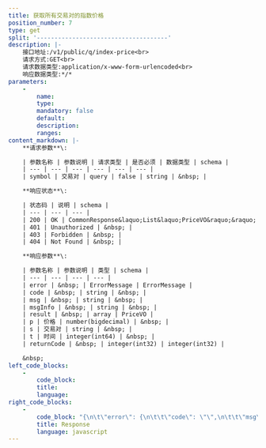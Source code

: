 ```yaml
---
title: 获取所有交易对的指数价格
position_number: 7
type: get
split: '-------------------------------------'
description: |-
    接口地址:/v1/public/q/index-price<br>
    请求方式:GET<br>
    请求数据类型:application/x-www-form-urlencoded<br>
    响应数据类型:*/*
parameters:
    -
        name:
        type:
        mandatory: false
        default:
        description:
        ranges:
content_markdown: |-
    **请求参数**\:

    | 参数名称 | 参数说明 | 请求类型 | 是否必须 | 数据类型 | schema |
    | --- | --- | --- | --- | --- | --- |
    | symbol | 交易对 | query | false | string | &nbsp; |

    **响应状态**\:

    | 状态码 | 说明 | schema |
    | --- | --- | --- |
    | 200 | OK | CommonResponse&laquo;List&laquo;PriceVO&raquo;&raquo; |
    | 401 | Unauthorized | &nbsp; |
    | 403 | Forbidden | &nbsp; |
    | 404 | Not Found | &nbsp; |

    **响应参数**\:

    | 参数名称 | 参数说明 | 类型 | schema |
    | --- | --- | --- | --- |
    | error | &nbsp; | ErrorMessage | ErrorMessage |
    | code | &nbsp; | string | &nbsp; |
    | msg | &nbsp; | string | &nbsp; |
    | msgInfo | &nbsp; | string | &nbsp; |
    | result | &nbsp; | array | PriceVO |
    | p | 价格 | number(bigdecimal) | &nbsp; |
    | s | 交易对 | string | &nbsp; |
    | t | 时间 | integer(int64) | &nbsp; |
    | returnCode | &nbsp; | integer(int32) | integer(int32) |

    &nbsp;
left_code_blocks:
    -
        code_block:
        title:
        language:
right_code_blocks:
    -
        code_block: "{\n\t\"error\": {\n\t\t\"code\": \"\",\n\t\t\"msg\": \"\"\n\t},\n\t\"msgInfo\": \"\",\n\t\"result\": [\n\t\t{\n\t\t\t\"p\": 0,\n\t\t\t\"s\": \"\",\n\t\t\t\"t\": 0\n\t\t}\n\t],\n\t\"returnCode\": 0\n}"
        title: Response
        language: javascript
---
```

